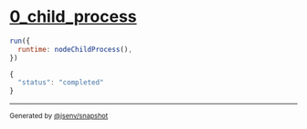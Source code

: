 # [0_child_process](../../node_process_exit.test.mjs#L17)

```js
run({
  runtime: nodeChildProcess(),
})
```

```js
{
  "status": "completed"
}
```
---

<sub>
  Generated by <a href="https://github.com/jsenv/core/tree/main/packages/independent/snapshot">@jsenv/snapshot</a>
</sub>